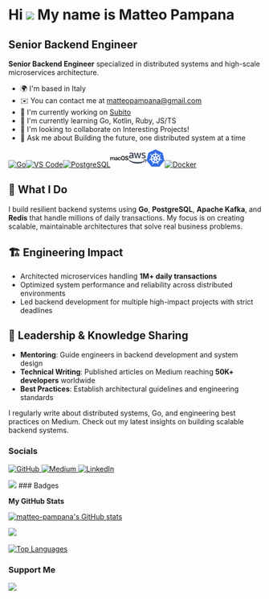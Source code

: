 Hi ![](https://user-images.githubusercontent.com/18350557/176309783-0785949b-9127-417c-8b55-ab5a4333674e.gif) My name is Matteo Pampana
=======================================================================================================================================

Senior Backend Engineer
-----------------------

**Senior Backend Engineer** specialized in distributed systems and high-scale microservices architecture.

* 🌍  I'm based in Italy
* ✉️  You can contact me at [matteopampana@gmail.com](mailto:matteopampana@gmail.com)
* 🚀  I'm currently working on [Subito](http://subito.it)
* 🧠  I'm currently learning Go, Kotlin, Ruby, JS/TS
* 👥  I'm looking to collaborate on Interesting Projects!
* 💬  Ask me about Building the future, one distributed system at a time

<p align="left">
<a href="https://go.dev/doc/" target="_blank" rel="noreferrer"><img src="https://raw.githubusercontent.com/danielcranney/readme-generator/main/public/icons/skills/go-colored.svg" alt="Go" title="Go" width="36" height="36" /></a><a href="https://code.visualstudio.com/" target="_blank" rel="noreferrer"><img src="https://raw.githubusercontent.com/danielcranney/readme-generator/main/public/icons/skills/visualstudiocode-colored.svg" alt="VS Code" title="VS Code" width="36" height="36" /></a><a href="https://www.postgresql.org/" target="_blank" rel="noreferrer"><img src="https://raw.githubusercontent.com/danielcranney/readme-generator/main/public/icons/skills/postgresql-colored.svg" alt="PostgreSQL" title="PostgreSQL" width="36" height="36" /></a><a href="https://apple.com" target="_blank" rel="noreferrer"><img src="https://raw.githubusercontent.com/danielcranney/profileme-dev/main/public/icons/skills/macos-colored.svg" alt="MacOS" title="MacOS" width="36" height="36" /></a><a href="https://aws.amazon.com" target="_blank" rel="noreferrer"><img src="https://raw.githubusercontent.com/danielcranney/profileme-dev/main/public/icons/skills/aws-colored.svg" alt="Amazon Web Services" title="Amazon Web Services" width="36" height="36" /></a><a href="https://kubernetes.io/" target="_blank" rel="noreferrer"><img src="https://raw.githubusercontent.com/danielcranney/profileme-dev/main/public/icons/skills/kubernetes-colored.svg" alt="Kubernetes" title="Kubernetes" width="36" height="36" /></a><a href="https://www.docker.com/" target="_blank" rel="noreferrer"><img src="https://raw.githubusercontent.com/danielcranney/readme-generator/main/public/icons/skills/docker-colored.svg" alt="Docker" title="Docker" width="36" height="36" /></a>
</p>

## 🚀 What I Do

I build resilient backend systems using **Go**, **PostgreSQL**, **Apache Kafka**, and **Redis** that handle millions of daily transactions. My focus is on creating scalable, maintainable architectures that solve real business problems.

## 🏗️ Engineering Impact

- Architected microservices handling **1M+ daily transactions**
- Optimized system performance and reliability across distributed environments
- Led backend development for multiple high-impact projects with strict deadlines

## 👥 Leadership & Knowledge Sharing

- **Mentoring**: Guide engineers in backend development and system design
- **Technical Writing**: Published articles on Medium reaching **50K+ developers** worldwide
- **Best Practices**: Establish architectural guidelines and engineering standards

I regularly write about distributed systems, Go, and engineering best practices on Medium. Check out my latest insights on building scalable backend systems.

### Socials

<p align="left"> <a href="https://www.github.com/matteo-pampana" target="_blank" rel="noreferrer"> <picture> <source media="(prefers-color-scheme: dark)" srcset="https://raw.githubusercontent.com/danielcranney/readme-generator/main/public/icons/socials/github-dark.svg" /> <source media="(prefers-color-scheme: light)" srcset="https://raw.githubusercontent.com/danielcranney/readme-generator/main/public/icons/socials/github.svg" /> <img src="https://raw.githubusercontent.com/danielcranney/readme-generator/main/public/icons/socials/github.svg" width="32" height="32" alt="GitHub" title="GitHub" /> </picture> </a> <a href="http://www.medium.com/@matteopampana" target="_blank" rel="noreferrer"> <picture> <source media="(prefers-color-scheme: dark)" srcset="https://raw.githubusercontent.com/danielcranney/readme-generator/main/public/icons/socials/medium-dark.svg" /> <source media="(prefers-color-scheme: light)" srcset="https://raw.githubusercontent.com/danielcranney/readme-generator/main/public/icons/socials/medium.svg" /> <img src="https://raw.githubusercontent.com/danielcranney/readme-generator/main/public/icons/socials/medium.svg" width="32" height="32" alt="Medium" title="Medium" /> </picture> </a> <a href="https://www.linkedin.com/in/matteopampana" target="_blank" rel="noreferrer"> <picture> <source media="(prefers-color-scheme: dark)" srcset="https://raw.githubusercontent.com/danielcranney/readme-generator/main/public/icons/socials/linkedin-dark.svg" /> <source media="(prefers-color-scheme: light)" srcset="https://raw.githubusercontent.com/danielcranney/readme-generator/main/public/icons/socials/linkedin.svg" /> <img src="https://raw.githubusercontent.com/danielcranney/readme-generator/main/public/icons/socials/linkedin.svg" width="32" height="32" alt="LinkedIn" title="LinkedIn" /> </picture> </a></p>
<a href="https://www.github.com/matteo-pampana" target="_blank" rel="noreferrer"><img
src="https://img.shields.io/github/followers/matteo-pampana?logo=github&style=for-the-badge&color=64748b&labelColor=27272a" /></a>
### Badges

<b>My GitHub Stats</b>

<a href="http://www.github.com/matteo-pampana"><img src="https://github-readme-stats.vercel.app/api?username=matteo-pampana&show_icons=true&hide=&count_private=true&title_color=64748b&text_color=64748b&icon_color=64748b&bg_color=27272a&hide_border=true&show_icons=true" alt="matteo-pampana's GitHub stats" /></a>

<a href="http://www.github.com/matteo-pampana"><img src="https://github-readme-streak-stats.herokuapp.com/?user=matteo-pampana&stroke=64748b&background=27272a&ring=64748b&fire=64748b&currStreakNum=64748b&currStreakLabel=64748b&sideNums=64748b&sideLabels=64748b&dates=64748b&hide_border=true" /></a>

<a href="https://github.com/matteo-pampana" align="left"><img src="https://github-readme-stats.vercel.app/api/top-langs/?username=matteo-pampana&langs_count=10&title_color=64748b&text_color=64748b&icon_color=64748b&bg_color=27272a&hide_border=true&locale=en&custom_title=Top%20%Languages" alt="Top Languages" /></a>

### Support Me
<a href="https://www.buymeacoffee.com/matteo.pampana"><img src="https://cdn.buymeacoffee.com/buttons/v2/default-yellow.png" width="150"/></a>
